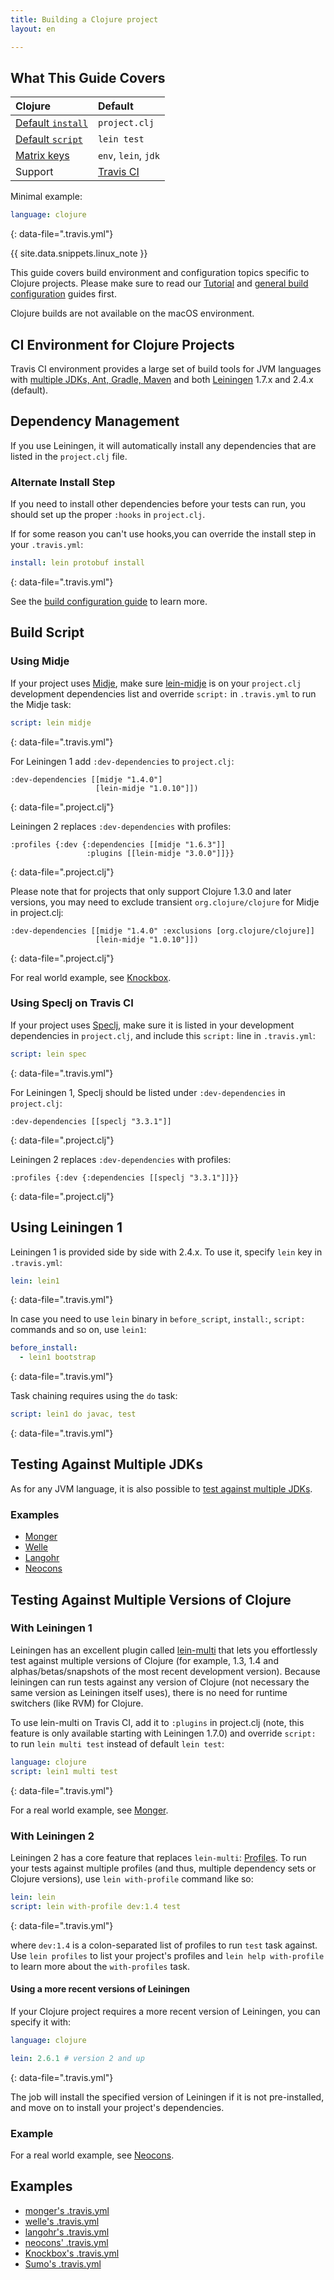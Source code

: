```yaml
---
title: Building a Clojure project
layout: en

---
```


## What This Guide Covers

<aside markdown="block" class="ataglance">

| Clojure                                     | Default                                   |
|:--------------------------------------------|:------------------------------------------|
| [Default `install`](#dependency-management) | `project.clj`                             |
| [Default `script`](#default-build-script)   | `lein test`                               |
| [Matrix keys](#build-matrix)                | `env`, `lein`, `jdk`                      |
| Support                                     | [Travis CI](mailto:support@travis-ci.com) |

Minimal example:

```yaml
language: clojure
```
{: data-file=".travis.yml"}

</aside>

{{ site.data.snippets.linux_note }}

This guide covers build environment and configuration topics specific to Clojure
projects. Please make sure to read our [Tutorial](/user/tutorial/)
and [general build configuration](/user/customizing-the-build/) guides first.

Clojure builds are not available on the macOS environment.

## CI Environment for Clojure Projects

Travis CI environment provides a large set of build tools for JVM languages with
[multiple JDKs, Ant, Gradle, Maven](/user/languages/java/#overview) and both
[Leiningen](http://leiningen.org) 1.7.x and 2.4.x (default).

## Dependency Management

If you use Leiningen, it will automatically install any dependencies that are
listed in the `project.clj` file.

### Alternate Install Step

If you need to install other dependencies before your tests can run, you should
set up the proper `:hooks` in `project.clj`.

If for some reason you can't use hooks,you can override the install step in your
`.travis.yml`:

```yaml
install: lein protobuf install
```
{: data-file=".travis.yml"}

See the [build configuration guide](/user/customizing-the-build/) to learn more.

## Build Script

### Using Midje

If your project uses [Midje](https://github.com/marick/Midje), make sure
[lein-midje](https://github.com/marick/Midje/wiki/Lein-midje) is on your
`project.clj` development dependencies list and override `script:` in
`.travis.yml` to run the Midje task:

```yaml
script: lein midje
```
{: data-file=".travis.yml"}

For Leiningen 1 add `:dev-dependencies` to `project.clj`:

```
:dev-dependencies [[midje "1.4.0"]
                   [lein-midje "1.0.10"]])
```
{: data-file=".project.clj"}

Leiningen 2 replaces `:dev-dependencies` with profiles:

```
:profiles {:dev {:dependencies [[midje "1.6.3"]]
                 :plugins [[lein-midje "3.0.0"]]}}
```
{: data-file=".project.clj"}

Please note that for projects that only support Clojure 1.3.0 and later
versions, you may need to exclude transient `org.clojure/clojure` for Midje in
project.clj:

```
:dev-dependencies [[midje "1.4.0" :exclusions [org.clojure/clojure]]
                   [lein-midje "1.0.10"]])
```
{: data-file=".project.clj"}

For real world example, see [Knockbox](https://github.com/reiddraper/knockbox).

### Using Speclj on Travis CI

If your project uses [Speclj](https://github.com/slagyr/speclj), make sure it is
listed in your development dependencies in `project.clj`, and include this
`script:` line in `.travis.yml`:

```yaml
script: lein spec
```
{: data-file=".travis.yml"}

For Leiningen 1, Speclj should be listed under `:dev-dependencies` in `project.clj`:

```
:dev-dependencies [[speclj "3.3.1"]]
```
{: data-file=".project.clj"}

Leiningen 2 replaces `:dev-dependencies` with profiles:

```
:profiles {:dev {:dependencies [[speclj "3.3.1"]]}}
```
{: data-file=".project.clj"}

## Using Leiningen 1

Leiningen 1 is provided side by side with 2.4.x. To use it, specify `lein` key in `.travis.yml`:

```yaml
lein: lein1
```
{: data-file=".travis.yml"}

In case you need to use `lein` binary in `before_script`, `install:`, `script:` commands and so on, use `lein1`:

```yaml
before_install:
  - lein1 bootstrap
```
{: data-file=".travis.yml"}

Task chaining requires using the `do` task:

```yaml
script: lein1 do javac, test
```
{: data-file=".travis.yml"}

## Testing Against Multiple JDKs

As for any JVM language, it is also possible to [test against multiple JDKs](/user/languages/java/#testing-against-multiple-jdks).

### Examples

- [Monger](https://github.com/michaelklishin/monger/blob/master/.travis.yml)
- [Welle](https://github.com/michaelklishin/welle/blob/master/.travis.yml)
- [Langohr](https://github.com/michaelklishin/langohr/blob/master/.travis.yml)
- [Neocons](https://github.com/michaelklishin/neocons/blob/master/.travis.yml)

## Testing Against Multiple Versions of Clojure

### With Leiningen 1

Leiningen has an excellent plugin called [lein-multi](https://github.com/maravillas/lein-multi) that lets you effortlessly test against multiple versions of
Clojure (for example, 1.3, 1.4 and alphas/betas/snapshots of the most recent development version). Because leiningen can run tests against any version of Clojure (not necessary the same version as Leiningen itself uses),
there is no need for runtime switchers (like RVM) for Clojure.

To use lein-multi on Travis CI, add it to `:plugins` in project.clj (note, this feature is only available starting with Leiningen 1.7.0) and
override `script:` to run `lein multi test` instead of default `lein test`:

```yaml
language: clojure
script: lein1 multi test
```
{: data-file=".travis.yml"}

For a real world example, see [Monger](https://github.com/michaelklishin/monger).

### With Leiningen 2

Leiningen 2 has a core feature that replaces `lein-multi`: [Profiles](https://github.com/technomancy/leiningen/blob/master/doc/TUTORIAL.md). To run your tests against
multiple profiles (and thus, multiple dependency sets or Clojure versions), use `lein with-profile` command like so:

```yaml
lein: lein
script: lein with-profile dev:1.4 test
```
{: data-file=".travis.yml"}

where `dev:1.4` is a colon-separated list of profiles to run `test` task against. Use `lein profiles` to list your project's profiles
and `lein help with-profile` to learn more about the `with-profiles` task.

#### Using a more recent versions of Leiningen

If your Clojure project requires a more recent version of Leiningen, you can specify it with:

```yaml
language: clojure

lein: 2.6.1 # version 2 and up
```
{: data-file=".travis.yml"}

The job will install the specified version of Leiningen if it is not pre-installed,
and move on to install your project's dependencies.

### Example

For a real world example, see [Neocons](https://github.com/michaelklishin/neocons).

## Examples

- [monger's .travis.yml](https://github.com/michaelklishin/monger/blob/master/.travis.yml)
- [welle's .travis.yml](https://github.com/michaelklishin/welle/blob/master/.travis.yml)
- [langohr's .travis.yml](https://github.com/michaelklishin/langohr/blob/master/.travis.yml)
- [neocons' .travis.yml](https://github.com/michaelklishin/neocons/blob/master/.travis.yml)
- [Knockbox's .travis.yml](https://github.com/reiddraper/knockbox/blob/master/.travis.yml)
- [Sumo's .travis.yml](https://github.com/reiddraper/sumo/blob/master/.travis.yml)
